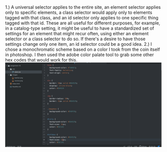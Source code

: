 1.) A universal selector applies to the entire site, an element selector applies only to specific elements, a class selector would apply only to elements tagged with that class, and an id selector only applies to one specific thing tagged with that id. These are all useful for different purposes, for example, in a catalog-type setting, it might be useful to have a standardized set of settings for an element that might recur often, using either an element selector or a class selector to do so. If there's a desire to have those settings change only one item, an id selector could be a good idea.
2.) I chose a monochromatic scheme based on a color I took from the coin itself in photoshop. I then used the adobe color palate tool to grab some other hex codes that would work for this.
![ScreenShot](./images/ScreenShot.png)
